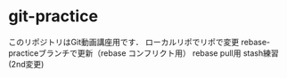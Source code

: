 # git-practice
このリポジトリはGit動画講座用です．
ローカルリポでリポで変更
rebase-practiceブランチで更新（rebase コンフリクト用）
rebase pull用
stash練習(2nd変更)
